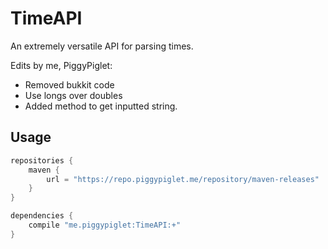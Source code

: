 # TimeAPI
An extremely versatile API for parsing times.

Edits by me, PiggyPiglet:
- Removed bukkit code
- Use longs over doubles
- Added method to get inputted string.

## Usage
```gradle
repositories {
    maven {
        url = "https://repo.piggypiglet.me/repository/maven-releases"
    }
}

dependencies {
    compile "me.piggypiglet:TimeAPI:+"
}
```